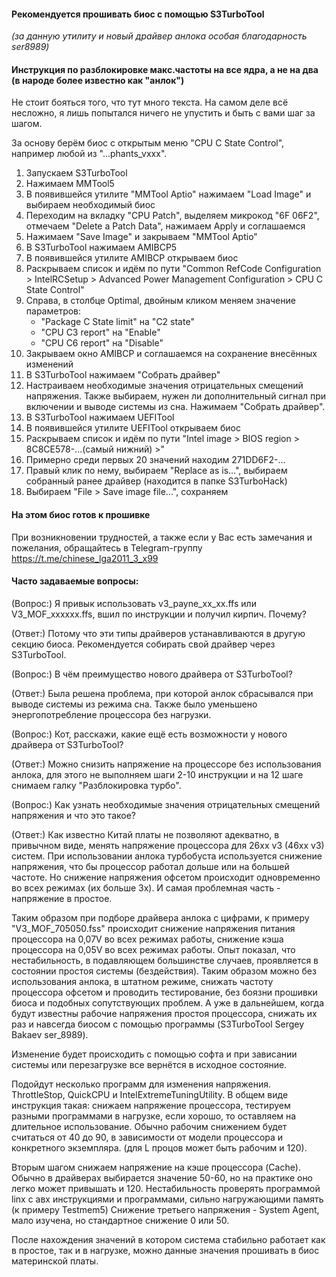 #### Рекомендуется прошивать биос с помощью S3TurboTool
*(за данную утилиту и новый драйвер анлока особая благодарность ser8989)*

#### Инструкция по разблокировке макс.частоты на все ядра, а не на два (в народе более известно как "анлок")
Не стоит бояться того, что тут много текста. На самом деле всё несложно, я лишь попытался ничего не упустить и быть с вами шаг за шагом.

За основу берём биос с открытым меню "CPU C State Control", например любой из "...phants_vxxx".
1. Запускаем S3TurboTool
2. Нажимаем MMTool5
3. В появившейся утилите "MMTool Aptio" нажимаем "Load Image" и выбираем необходимый биос
4. Переходим на вкладку "CPU Patch", выделяем микрокод "6F 06F2", отмечаем "Delete a Patch Data", нажимаем Apply и соглашаемся
5. Нажимаем "Save Image" и закрываем "MMTool Aptio"
6. В S3TurboTool нажимаем AMIBCP5
7. В появившейся утилите AMIBCP открываем биос
8. Раскрываем список и идём по пути "Common RefCode Configuration > IntelRCSetup > Advanced Power Management Configuration > CPU C State Control"
9. Справа, в столбце Optimal, двойным кликом меняем значение параметров:
    * "Package C State limit" на "C2 state"
    * "CPU C3 report" на "Enable"
    * "CPU C6 report" на "Disable"
10. Закрываем окно AMIBCP и соглашаемся на сохранение внесённых изменений
11. В S3TurboTool нажимаем "Собрать драйвер"
12. Настраиваем необходимые значения отрицательных смещений напряжения. Также выбираем, нужен ли дополнительный сигнал при включении и выводе системы из сна. Нажимаем "Собрать драйвер".
13. В S3TurboTool нажимаем UEFITool
14. В появившейся утилите UEFITool открываем биос
15. Раскрываем список и идём по пути "Intel image > BIOS region > 8C8CE578-...(самый нижний) >"
16. Примерно среди первых 20 значений находим 271DD6F2-...
17. Правый клик по нему, выбираем "Replace as is...", выбираем собранный ранее драйвер (находится в папке S3TurboHack)
18. Выбираем "File > Save image file...", сохраняем
#### На этом биос готов к прошивке

При возникновении трудностей, а также если у Вас есть замечания и пожелания, обращайтесь в Telegram-группу https://t.me/chinese_lga2011_3_x99

#### Часто задаваемые вопросы:
(Вопрос:) Я привык использовать v3_payne_xx_xx.ffs или V3_MOF_xxxxxx.ffs, вшил по инструкции и получил кирпич. Почему?

(Ответ:) Потому что эти типы драйверов устанавливаются в другую секцию биоса. Рекомендуется собирать свой драйвер через S3TurboTool.

(Вопрос:) В чём преимущество нового драйвера от S3TurboTool?

(Ответ:) Была решена проблема, при которой анлок сбрасывался при выводе системы из режима сна. Также было уменьшено энергопотребление процессора без нагрузки.

(Вопрос:) Кот, расскажи, какие ещё есть возможности у нового драйвера от S3TurboTool?

(Ответ:) Можно снизить напряжение на процессоре без использования анлока, для этого не выполняем шаги 2-10 инструкции и на 12 шаге снимаем галку "Разблокировка турбо".

(Вопрос:) Как узнать необходимые значения отрицательных смещений напряжения и что это такое?

(Ответ:) Как известно Китай платы не позволяют адекватно, в привычном виде, менять напряжение процессора для 26хх v3 (46xx v3) систем. При использовании анлока турбобуста используется снижение напряжения, что бы процессор работал дольше или на большей частоте. Но снижение напряжения офсетом происходит одновременно во всех режимах (их больше 3х). И самая проблемная часть - напряжение в простое.

Таким образом при подборе драйвера анлока с цифрами, к примеру "V3_MOF_705050.fss"
 происходит снижение напряжения питания процессора на 0,07V во всех режимах работы, снижение кэша процессора на 0,05V во всех режимах работы. 
Опыт показал, что нестабильность, в подавляющем большинстве случаев, проявляется в состоянии простоя системы (бездействия).
Таким образом можно без использования анлока, в штатном режиме, снижать частоту процессора офсетом и проводить тестирование, без боязни прошивки биоса и подобных сопутствующих проблем. А уже в дальнейшем, когда будут известны рабочие напряжения простоя процессора, снижать их раз и навсегда биосом с помощью программы (S3TurboTool  Sergey Bakaev ser_8989).

Изменение будет происходить с помощью софта и при зависании системы или перезагрузке все вернётся в исходное состояние.

Подойдут несколько программ для изменения напряжения. 
 ThrottleStop, QuickCPU и IntelExtremeTuningUtility.
В общем виде инструкция такая: снижаем напряжение процессора, тестируем разными программами в нагрузке, если хорошо, то оставляем на длительное использование. 
Обычно рабочим снижением будет считаться от 40 до 90, в зависимости от модели процессора и конкретного экземпляра. (для L процов может быть рабочим и 120).

Вторым шагом снижаем напряжение на кэше процессора (Cache). Обычно в драйверах выбирается значение 50-60, но на практике оно легко может привышать и 120. Нестабильность проверять программой linx с авх инструкциями и программами, сильно нагружающими память (к примеру Testmem5) 
 Снижение третьего напряжения - System Agent, мало изучена, но стандартное снижение 0 или 50.

После нахождения значений в котором система стабильно работает как в простое, так и в нагрузке, можно данные значения прошивать в биос материнской платы.
